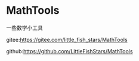 # MathTools
一些数学小工具

gitee:https://gitee.com/little_fish_stars/MathTools

github:https://github.com/LittleFishStars/MathTools